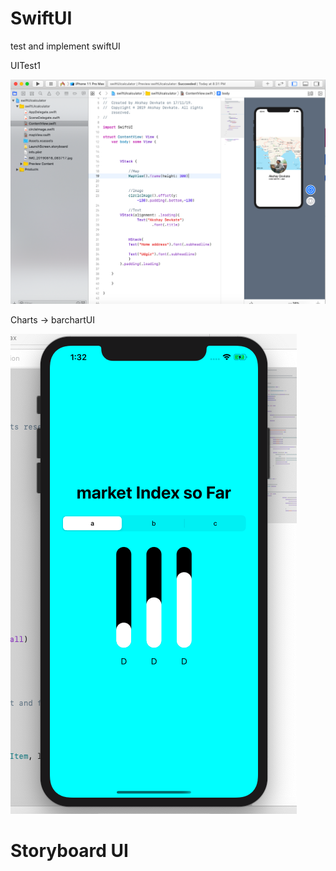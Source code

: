 # SwiftUI
test and implement swiftUI

UITest1

![screenshot1](UItest1/swiftui1.png)


Charts -> barchartUI

![screenshot](Charts/barchart.png)


# Storyboard UI


